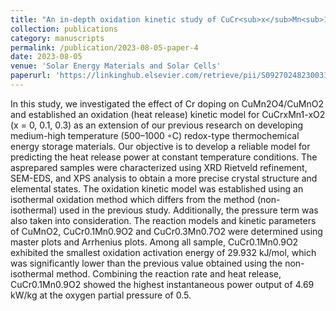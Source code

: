 ```yaml
---
title: "An in-depth oxidation kinetic study of CuCr<sub>x</sub>Mn<sub>1-x</sub>O<sub>2</sub> (x = 0, 0.1, 0.3) for thermochemical energy storage at medium-high temperature"
collection: publications
category: manuscripts
permalink: /publication/2023-08-05-paper-4
date: 2023-08-05
venue: 'Solar Energy Materials and Solar Cells'
paperurl: 'https://linkinghub.elsevier.com/retrieve/pii/S0927024823003161'
---
```


In this study, we investigated the effect of Cr doping on CuMn2O4/CuMnO2 and established an oxidation (heat release) kinetic model for CuCrxMn1-xO2 (x = 0, 0.1, 0.3) as an extension of our previous research on developing medium-high temperature (500–1000 ◦C) redox-type thermochemical energy storage materials. Our objective is to develop a reliable model for predicting the heat release power at constant temperature conditions. The asprepared samples were characterized using XRD Rietveld refinement, SEM-EDS, and XPS analysis to obtain a more precise crystal structure and elemental states. The oxidation kinetic model was established using an isothermal oxidation method which differs from the method (non-isothermal) used in the previous study. Additionally, the pressure term was also taken into consideration. The reaction models and kinetic parameters of CuMnO2, CuCr0.1Mn0.9O2 and CuCr0.3Mn0.7O2 were determined using master plots and Arrhenius plots. Among all sample, CuCr0.1Mn0.9O2 exhibited the smallest oxidation activation energy of 29.932 kJ/mol, which was significantly lower than the previous value obtained using the non-isothermal method. Combining the reaction rate and heat release, CuCr0.1Mn0.9O2 showed the highest instantaneous power output of 4.69 kW/kg at the oxygen partial pressure of 0.5.
